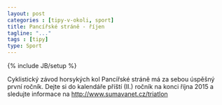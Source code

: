 ```yaml
---
layout: post
categories : [tipy-v-okoli, sport]
title: Pancířské stráně - říjen
tagline: "..."
tags : [tipy]
type: Sport
---
```

{% include JB/setup %}

Cyklistický závod horsykých kol Pancířské stráně má za sebou úspěšný první ročník. Dejte si do kalendáře příští (II.) ročník na konci října 2015 a sledujte informace na http://www.sumavanet.cz/triatlon
